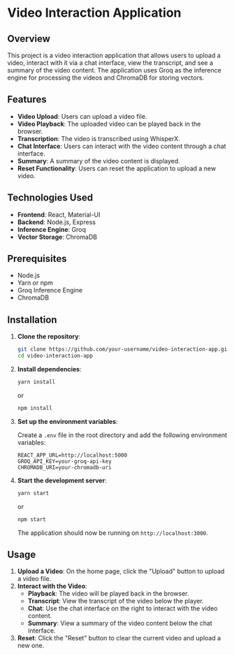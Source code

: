 # Video Interaction Application

## Overview

This project is a video interaction application that allows users to upload a video, interact with it via a chat interface, view the transcript, and see a summary of the video content. The application uses Groq as the inference engine for processing the videos and ChromaDB for storing vectors.

## Features

- **Video Upload**: Users can upload a video file.
- **Video Playback**: The uploaded video can be played back in the browser.
- **Transcription**: The video is transcribed using WhisperX.
- **Chat Interface**: Users can interact with the video content through a chat interface.
- **Summary**: A summary of the video content is displayed.
- **Reset Functionality**: Users can reset the application to upload a new video.

## Technologies Used

- **Frontend**: React, Material-UI
- **Backend**: Node.js, Express
- **Inference Engine**: Groq
- **Vector Storage**: ChromaDB

## Prerequisites

- Node.js
- Yarn or npm
- Groq Inference Engine
- ChromaDB

## Installation

1. **Clone the repository**:

    ```bash
    git clone https://github.com/your-username/video-interaction-app.git
    cd video-interaction-app
    ```

2. **Install dependencies**:

    ```bash
    yarn install
    ```

    or

    ```bash
    npm install
    ```

3. **Set up the environment variables**:

    Create a `.env` file in the root directory and add the following environment variables:

    ```env
    REACT_APP_URL=http://localhost:5000
    GROQ_API_KEY=your-groq-api-key
    CHROMADB_URI=your-chromadb-uri
    ```

4. **Start the development server**:

    ```bash
    yarn start
    ```

    or

    ```bash
    npm start
    ```

    The application should now be running on `http://localhost:3000`.

## Usage

1. **Upload a Video**: On the home page, click the "Upload" button to upload a video file.
2. **Interact with the Video**:
    - **Playback**: The video will be played back in the browser.
    - **Transcript**: View the transcript of the video below the player.
    - **Chat**: Use the chat interface on the right to interact with the video content.
    - **Summary**: View a summary of the video content below the chat interface.
3. **Reset**: Click the "Reset" button to clear the current video and upload a new one.


